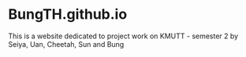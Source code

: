 # BungTH.github.io
This is a website dedicated to project work on KMUTT - semester 2
by Seiya, Uan, Cheetah, Sun and Bung
